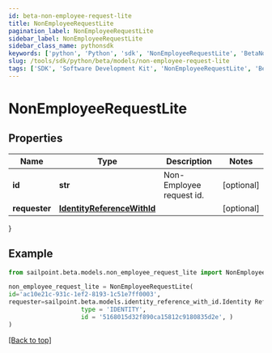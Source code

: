```yaml
---
id: beta-non-employee-request-lite
title: NonEmployeeRequestLite
pagination_label: NonEmployeeRequestLite
sidebar_label: NonEmployeeRequestLite
sidebar_class_name: pythonsdk
keywords: ['python', 'Python', 'sdk', 'NonEmployeeRequestLite', 'BetaNonEmployeeRequestLite'] 
slug: /tools/sdk/python/beta/models/non-employee-request-lite
tags: ['SDK', 'Software Development Kit', 'NonEmployeeRequestLite', 'BetaNonEmployeeRequestLite']
---
```


# NonEmployeeRequestLite


## Properties

Name | Type | Description | Notes
------------ | ------------- | ------------- | -------------
**id** | **str** | Non-Employee request id. | [optional] 
**requester** | [**IdentityReferenceWithId**](identity-reference-with-id) |  | [optional] 
}

## Example

```python
from sailpoint.beta.models.non_employee_request_lite import NonEmployeeRequestLite

non_employee_request_lite = NonEmployeeRequestLite(
id='ac10e21c-931c-1ef2-8193-1c51e7ff0003',
requester=sailpoint.beta.models.identity_reference_with_id.Identity Reference With Id(
                    type = 'IDENTITY', 
                    id = '5168015d32f890ca15812c9180835d2e', )
)

```
[[Back to top]](#) 

